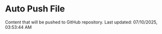 # Auto Push File

Content that will be pushed to GitHub repository.
Last updated: 07/10/2025, 03:53:44 AM